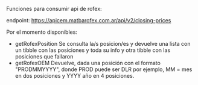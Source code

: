 Funciones para consumir api de rofex: 

endpoint: https://apicem.matbarofex.com.ar/api/v2/closing-prices

Por el momento disponibles:

- getRofexPosition
  Se consulta la/s posicion/es y devuelve una lista con un tibble con las posiciones y toda su info y otra tibble con las posiciones que fallaron
- getRofexOEM
  Devuelve, dada una posición con el formato "PRODMMYYYY", donde PROD puede ser DLR por ejemplo, MM = mes en dos posiciones y YYYY año en 4 posiciones.
  

